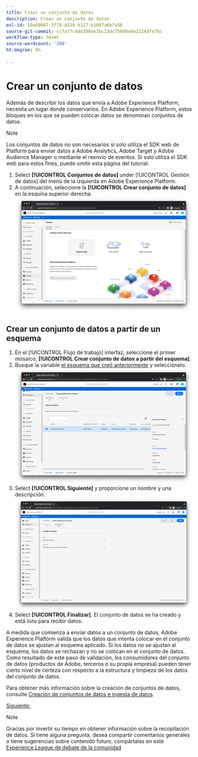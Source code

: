 ```yaml
---
title: Crear un conjunto de datos
description: Crear un conjunto de datos
exl-id: 19a60087-2f78-4510-b127-b1007a6b7a56
source-git-commit: cc7a77c4dd380ae1bc23dc75608e8e2224dfe78c
workflow-type: tm+mt
source-wordcount: '308'
ht-degree: 0%

---
```


# Crear un conjunto de datos

Además de describir los datos que envía a Adobe Experience Platform, necesita un lugar donde conservarlos. En Adobe Experience Platform, estos bloques en los que se pueden colocar datos se denominan conjuntos de datos.

>[!NOTE]
>
>Los conjuntos de datos no son necesarios si solo utiliza el SDK web de Platform para enviar datos a Adobe Analytics, Adobe Target y Adobe Audience Manager o mediante el reenvío de eventos. Si solo utiliza el SDK web para estos fines, puede omitir esta página del tutorial.

1. Select **[!UICONTROL Conjuntos de datos]** under [!UICONTROL Gestión de datos] del menú de la izquierda en Adobe Experience Platform.
1. A continuación, seleccione la **[!UICONTROL Crear conjunto de datos]** en la esquina superior derecha.
   ![Vista Conjuntos de datos](../assets/datasets-view.png)

## Crear un conjunto de datos a partir de un esquema

1. En el [!UICONTROL Flujo de trabajo] interfaz, seleccione el primer mosaico, **[!UICONTROL Crear conjunto de datos a partir del esquema]**.
1. Busque la variable [el esquema que creó anteriormente](create-a-schema.md) y selecciónelo.
   ![Selección de esquema](../assets/schema-selection.png)
1. Select **[!UICONTROL Siguiente]** y proporcione un nombre y una descripción.
   ![Nombre y descripción del conjunto de datos](../assets/dataset-name-description.png)
1. Select **[!UICONTROL Finalizar]**. El conjunto de datos se ha creado y está listo para recibir datos.

A medida que comienza a enviar datos a un conjunto de datos, Adobe Experience Platform valida que los datos que intenta colocar en el conjunto de datos se ajustan al esquema aplicado. Si los datos no se ajustan al esquema, los datos se rechazan y no se colocan en el conjunto de datos. Como resultado de este paso de validación, los consumidores del conjunto de datos (productos de Adobe, terceros o su propia empresa) pueden tener cierto nivel de certeza con respecto a la estructura y limpieza de los datos del conjunto de datos.

Para obtener más información sobre la creación de conjuntos de datos, consulte [Creación de conjuntos de datos e ingesta de datos](/help/platform/data-ingestion/create-datasets-and-ingest-data.md).

[Siguiente: ](create-a-datastream.md)

>[!NOTE]
>
>Gracias por invertir su tiempo en obtener información sobre la recopilación de datos. Si tiene alguna pregunta, desea compartir comentarios generales o tiene sugerencias sobre contenido futuro, compártalas en este [Experience League de debate de la comunidad](https://experienceleaguecommunities.adobe.com/t5/adobe-experience-platform-launch/tutorial-discussion-use-adobe-experience-platform-data/m-p/543877)


